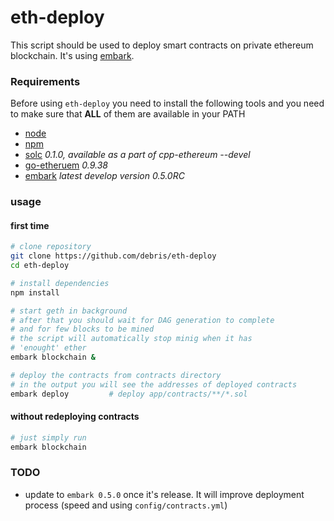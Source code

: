 # eth-deploy
This script should be used to deploy smart contracts on private ethereum blockchain.
It's using [embark](https://github.com/iurimatias/embark-framework).

### Requirements

Before using `eth-deploy` you need to install the following tools and you need to make sure that **ALL** of them are available in your PATH

- [node](https://nodejs.org/)
- [npm](https://www.npmjs.com/)
- [solc](https://github.com/ethereum/cpp-ethereum) *0.1.0, available as a part of cpp-ethereum --devel*
- [go-etheruem](https://github.com/ethereum/go-ethereum) *0.9.38*
- [embark](https://github.com/iurimatias/embark-framework) *latest develop version 0.5.0RC*

### usage

#### first time

```bash
# clone repository
git clone https://github.com/debris/eth-deploy
cd eth-deploy

# install dependencies
npm install

# start geth in background
# after that you should wait for DAG generation to complete
# and for few blocks to be mined
# the script will automatically stop minig when it has
# 'enought' ether
embark blockchain &

# deploy the contracts from contracts directory
# in the output you will see the addresses of deployed contracts
embark deploy         # deploy app/contracts/**/*.sol
```

#### without redeploying contracts

```bash
# just simply run
embark blockchain
```

### TODO

- update to `embark 0.5.0` once it's release. It will improve deployment process (speed and using `config/contracts.yml`)


